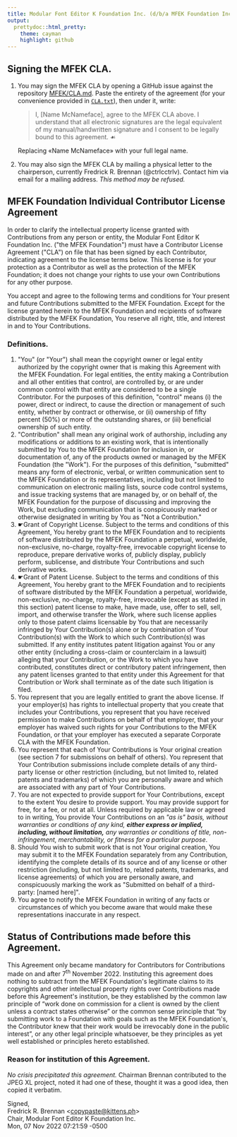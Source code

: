 ```yaml
---
title: Modular Font Editor K Foundation Inc. (d/b/a MFEK Foundation Inc.)<br/>Individual Contributor License Agreement<br/>2022/11/07
output:
  prettydoc::html_pretty:
    theme: cayman
    highlight: github
---
```


## Signing the MFEK CLA.
1. You may sign the MFEK CLA by opening a GitHub issue against the repository [MFEK/CLA.md](https://github.com/MFEK/CLA.md). Paste the entirety of the agreement (for your convenience provided in [`CLA.txt`](CLA.txt)), then under it, write:

    > I, [Name McNameface], agree to the MFEK CLA above. I understand that all electronic signatures are the legal equivalent of my manual/handwritten signature and I consent to be legally bound to this agreement. ☙

    Replacing «Name McNameface» with your full legal name.

2. You may also sign the MFEK CLA by mailing a physical letter to the chairperson, currently Fredrick R. Brennan (@ctrlcctrlv). Contact him via email for a mailing address. _This method may be refused._

## MFEK Foundation Individual Contributor License Agreement

In order to clarify the intellectual property license granted with Contributions from any person or entity, the Modular Font Editor K Foundation Inc. ("the MFEK Foundation") must have a Contributor License Agreement ("CLA") on file that has been signed by each Contributor, indicating agreement to the license terms below. This license is for your protection as a Contributor as well as the protection of the MFEK Foundation; it does not change your rights to use your own Contributions for any other purpose.

You accept and agree to the following terms and conditions for Your present and future Contributions submitted to the MFEK Foundation. Except for the license granted herein to the MFEK Foundation and recipients of software distributed by the MFEK Foundation, You reserve all right, title, and interest in and to Your Contributions.

### Definitions.
1. "You" (or "Your") shall mean the copyright owner or legal entity authorized by the copyright owner that is making this Agreement with the MFEK Foundation. For legal entities, the entity making a Contribution and all other entities that control, are controlled by, or are under common control with that entity are considered to be a single Contributor. For the purposes of this definition, "control" means (i) the power, direct or indirect, to cause the direction or management of such entity, whether by contract or otherwise, or (ii) ownership of fifty percent (50%) or more of the outstanding shares, or (iii) beneficial ownership of such entity.
1. "Contribution" shall mean any original work of authorship, including any modifications or additions to an existing work, that is intentionally submitted by You to the MFEK Foundation for inclusion in, or documentation of, any of the products owned or managed by the MFEK Foundation (the "Work"). For the purposes of this definition, "submitted" means any form of electronic, verbal, or written communication sent to the MFEK Foundation or its representatives, including but not limited to communication on electronic mailing lists, source code control systems, and issue tracking systems that are managed by, or on behalf of, the MFEK Foundation for the purpose of discussing and improving the Work, but excluding communication that is conspicuously marked or otherwise designated in writing by You as "Not a Contribution."
1. ☛Grant of Copyright License. Subject to the terms and conditions of this Agreement, You hereby grant to the MFEK Foundation and to recipients of software distributed by the MFEK Foundation a perpetual, worldwide, non-exclusive, no-charge, royalty-free, irrevocable copyright license to reproduce, prepare derivative works of, publicly display, publicly perform, sublicense, and distribute Your Contributions and such derivative works.
1. ☛Grant of Patent License. Subject to the terms and conditions of this Agreement, You hereby grant to the MFEK Foundation and to recipients of software distributed by the MFEK Foundation a perpetual, worldwide, non-exclusive, no-charge, royalty-free, irrevocable (except as stated in this section) patent license to make, have made, use, offer to sell, sell, import, and otherwise transfer the Work, where such license applies only to those patent claims licensable by You that are necessarily infringed by Your Contribution(s) alone or by combination of Your Contribution(s) with the Work to which such Contribution(s) was submitted. If any entity institutes patent litigation against You or any other entity (including a cross-claim or counterclaim in a lawsuit) alleging that your Contribution, or the Work to which you have contributed, constitutes direct or contributory patent infringement, then any patent licenses granted to that entity under this Agreement for that Contribution or Work shall terminate as of the date such litigation is filed.
1. You represent that you are legally entitled to grant the above license. If your employer(s) has rights to intellectual property that you create that includes your Contributions, you represent that you have received permission to make Contributions on behalf of that employer, that your employer has waived such rights for your Contributions to the MFEK Foundation, or that your employer has executed a separate Corporate CLA with the MFEK Foundation.
1. You represent that each of Your Contributions is Your original creation (see section 7 for submissions on behalf of others). You represent that Your Contribution submissions include complete details of any third-party license or other restriction (including, but not limited to, related patents and trademarks) of which you are personally aware and which are associated with any part of Your Contributions.
1. You are not expected to provide support for Your Contributions, except to the extent You desire to provide support. You may provide support for free, for a fee, or not at all. Unless required by applicable law or agreed to in writing, You provide Your Contributions on an _"as is" basis, without warranties or conditions of any kind, **either express or implied, including, without limitation,** any warranties or conditions of title, non-infringement, merchantability, or fitness for a particular purpose_.
1. Should You wish to submit work that is not Your original creation, You may submit it to the MFEK Foundation separately from any Contribution, identifying the complete details of its source and of any license or other restriction (including, but not limited to, related patents, trademarks, and license agreements) of which you are personally aware, and conspicuously marking the work as "Submitted on behalf of a third-party: [named here]".
1. You agree to notify the MFEK Foundation in writing of any facts or circumstances of which you become aware that would make these representations inaccurate in any respect.

## Status of Contributions made before this Agreement.

This Agreement only became mandatory for Contributors for Contributions made on and after 7<sup>th</sup> November 2022. Instituting this agreement does nothing to subtract from the MFEK Foundation's legitimate claims to its copyrights and other intellectual property rights over Contributions made before this Agreement's institution, be they established by the common law principle of “work done on commission for a client is owned by the client unless a contract states otherwise” or the common sense principle that “by submitting work to a Foundation with goals such as the MFEK Foundation's, the Contributor knew that their work would be irrevocably done in the public interest”, or any other legal principle whatsoever, be they principles as yet well established or principles hereto established.

### Reason for institution of this Agreement.

_No crisis precipitated this agreement._ Chairman Brennan contributed to the JPEG XL project, noted it had one of these, thought it was a good idea, then copied it verbatim.

Signed,<br/>
Fredrick R. Brennan &lt;copypaste@kittens.ph&gt;<br/>
Chair, Modular Font Editor K Foundation Inc.<br/>
Mon, 07 Nov 2022 07:21:59 -0500
